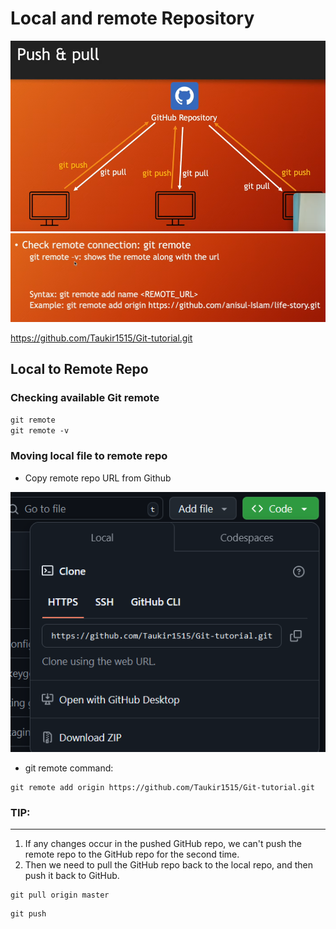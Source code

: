 # Local and remote Repository


<img src=./image/push_and_pull.png width=600/>

<img src=./image/git_remote.png width=600/>

https://github.com/Taukir1515/Git-tutorial.git

## Local to Remote Repo

### Checking available Git remote
`git remote`  
`git remote -v`

### Moving local file to remote repo
- Copy remote repo URL from Github
<img src=./image/remote_repo_url.png width=600/>

- git remote command:
```
git remote add origin https://github.com/Taukir1515/Git-tutorial.git
```
### TIP:
---
1. If any changes occur in the pushed GitHub repo, we can't push the remote repo to the GitHub repo for the second time.
2. Then we need to pull the GitHub repo back to the local repo, and then push it back to GitHub.
```
git pull origin master
```
```
git push
```


